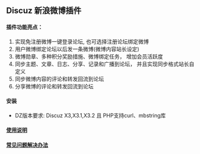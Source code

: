## Discuz 新浪微博插件

#### 插件功能亮点：

1. 实现免注册微博一键登录论坛, 也可选择注册论坛绑定微博
2. 用户微博绑定论坛以后发一条微博(微博内容站长设定)
3. 微博勋章、多种积分奖励措施、微博绑定任务， 增加会员活跃度
4. 同步主题、文章、日志、分享、记录和广播到论坛， 并且实现同步格式站长自定义
5. 同步微博内容的评论和转发回流到论坛
6. 分享微博的评论和转发回流到论坛


#### 安装

* DZ版本要求: Discuz X3,X3.1,X3.2  且 PHP支持curl、mbstring库

#### [使用说明](http://bbs.lezhizhe.net/forum.php?mod=viewthread&tid=13)

#### [常见问题解决办法](http://bbs.lezhizhe.net/forum.php?mod=viewthread&tid=145)











